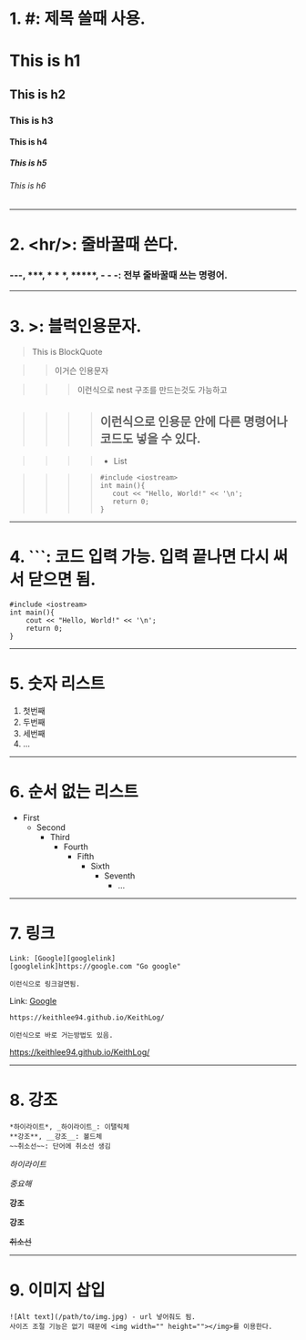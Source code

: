 # 1. #: 제목 쓸때 사용.
# This is h1
## This is h2
### This is h3
#### This is h4
##### This is h5
###### This is h6
<hr/>

# 2. <<!-- -->hr/>: 줄바꿀때 쓴다.
### <!-- -->---, ***, * * *, *****, - - -: 전부 줄바꿀때 쓰는 명령어.
<hr/>

# 3. >: 블럭인용문자.
> This is BlockQuote

>> 이거슨 인용문자

>>> 이런식으로 nest 구조를 만드는것도 가능하고

>>>> ## 이런식으로 인용문 안에 다른 명령어나 코드도 넣을 수 있다.

>>>> * List

>>>> ```
>>>> #include <iostream>
>>>> int main(){
>>>>    cout << "Hello, World!" << '\n';
>>>>    return 0;
>>>>}
>>>> ```
<hr/>

# 4. ```: 코드 입력 가능. 입력 끝나면 다시 써서 닫으면 됨.
```
#include <iostream>
int main(){
    cout << "Hello, World!" << '\n';
    return 0;
}
```
<hr/>

# 5. 숫자 리스트
1. 첫번째
2. 두번째
3. 세번째
4. ...
<hr/>

# 6. 순서 없는 리스트
- First
    - Second
        - Third
            - Fourth
                - Fifth
                    - Sixth
                        - Seventh
                            - ...
<hr/>

# 7. 링크
```
Link: [Google][googlelink]
[googlelink]https://google.com "Go google"

이런식으로 링크걸면됨.
```
Link: [Google][googlelink]

[googlelink]: https://google.com "Go google"

```
https://keithlee94.github.io/KeithLog/

이런식으로 바로 거는방법도 있음.
```

https://keithlee94.github.io/KeithLog/
<hr/>

# 8. 강조
```
*하이라이트*, _하이라이트_: 이탤릭체
**강조**, __강조__: 볼드체
~~취소선~~: 단어에 취소선 생김
```
*하이라이트*

_중요해_

**강조**

__강조__

~~취소선~~
<hr/>

# 9. 이미지 삽입
```
![Alt text](/path/to/img.jpg) - url 넣어줘도 됨.
사이즈 조절 기능은 없기 때문에 <img width="" height=""></img>를 이용한다.
```
